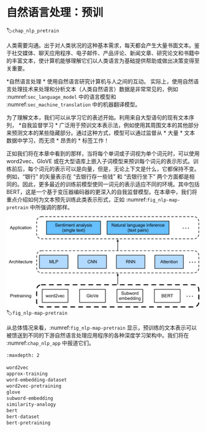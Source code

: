 # 自然语言处理：预训
:label:`chap_nlp_pretrain`

人类需要沟通。出于对人类状况的这种基本需求，每天都会产生大量书面文本。鉴于社交媒体、聊天应用程序、电子邮件、产品评论、新闻文章、研究论文和书籍中的丰富文本，使计算机能够理解它们以人类语言为基础提供帮助或做出决策变得至关重要。 

*自然语言处理 * 使用自然语言研究计算机与人之间的互动。
实际上，使用自然语言处理技术来处理和分析文本（人类自然语言）数据是非常常见的，例如 :numref:`sec_language_model` 中的语言模型和 :numref:`sec_machine_translation` 中的机器翻译模型。 

为了理解文本，我们可以从学习它的表述开始。利用来自大型语句的现有文本序列，
*自我监督学习 *
广泛用于预训文本表示法，例如使用其周围文本的其他部分来预测文本的某些隐藏部分。通过这种方式，模型可以通过监督从 * 大量 * 文本数据中学习，而无须 * 昂贵的 * 标签工作！ 

正如我们将在本章中看到的那样，当将每个单词或子词视为单个词元时，可以使用 word2vec、GloVE 或在大型语库上嵌入子词模型来预训每个词元的表示形式。训练前后，每个词元的表示可以是向量，但是，无论上下文是什么，它都保持不变。例如，“银行” 的矢量表示在 “去银行存一些钱” 和 “去银行坐下” 两个方面都是相同的。因此，更多最近的训练前模型使同一词元的表示适应不同的环境。其中包括 BERT，这是一个基于变压器编码器的更深入的自我监督模型。在本章中，我们将重点介绍如何为文本预先训练此类表示形式，正如 :numref:`fig_nlp-map-pretrain` 中所强调的那样。 

![Pretrained text representations can be fed to various deep learning architectures for different downstream natural language processing applications. This chapter focuses on the upstream text representation pretraining.](../img/nlp-map-pretrain.svg)
:label:`fig_nlp-map-pretrain`

从总体情况来看，:numref:`fig_nlp-map-pretrain` 显示，预训练的文本表示可以被馈送到不同的下游自然语言处理应用程序的各种深度学习架构中。我们将在 :numref:`chap_nlp_app` 中报道它们。

```toc
:maxdepth: 2

word2vec
approx-training
word-embedding-dataset
word2vec-pretraining
glove
subword-embedding
similarity-analogy
bert
bert-dataset
bert-pretraining
```
